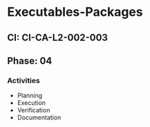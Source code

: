 # Executables-Packages

## CI: CI-CA-L2-002-003
## Phase: 04

### Activities
- Planning
- Execution
- Verification
- Documentation
